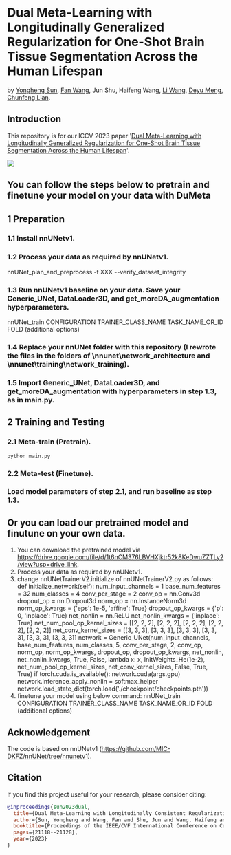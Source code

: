 # Dual Meta-Learning with Longitudinally Generalized Regularization for One-Shot Brain Tissue Segmentation Across the Human Lifespan
by [Yongheng Sun](https://yonghengsun1997.github.io/), [Fan Wang](https://gr.xjtu.edu.cn/en/web/fan.wang), Jun Shu, Haifeng Wang, [Li Wang](https://www.med.unc.edu/radiology/directory/li-wang/), [Deyu Meng](https://gr.xjtu.edu.cn/en/web/dymeng/1), [Chunfeng Lian](https://gr.xjtu.edu.cn/en/web/cflian). 

## Introduction

This repository is for our ICCV 2023 paper '[Dual Meta-Learning with Longitudinally Generalized Regularization for One-Shot Brain Tissue Segmentation Across the Human Lifespan](https://arxiv.org/abs/2308.06774)'. 


![](./picture/DuMeta.PNG)

## You can follow the steps below to pretrain and finetune your model on your data with DuMeta

## 1 Preparation

### 1.1 Install nnUNetv1.

### 1.2 Process your data as required by nnUNetv1.
nnUNet_plan_and_preprocess -t XXX --verify_dataset_integrity

### 1.3 Run nnUNetv1 baseline on your data. Save your Generic_UNet, DataLoader3D, and get_moreDA_augmentation hyperparameters.
nnUNet_train CONFIGURATION TRAINER_CLASS_NAME TASK_NAME_OR_ID FOLD (additional options)

### 1.4 Replace your nnUNet folder with this repository (I rewrote the files in the folders of \nnunet\network_architecture and \nnunet\training\network_training).

### 1.5 Import Generic_UNet, DataLoader3D, and get_moreDA_augmentation with hyperparameters in step 1.3, as in main.py.

## 2 Training and Testing

### 2.1 Meta-train (Pretrain).
```
python main.py
```

### 2.2 Meta-test (Finetune).

### Load model parameters of step 2.1, and run baseline as step 1.3.

## Or you can load our pretrained model and finutune on your own data.
1. You can download the pretrained model via https://drive.google.com/file/d/1t6nCM376LBVHXjktr52k8KeDwuZZTLy2/view?usp=drive_link.
2. Process your data as required by nnUNetv1.
3. change nnUNetTrainerV2.initialize of nnUNetTrainerV2.py as follows:
def initialize_network(self):
    num_input_channels = 1
    base_num_features = 32
    num_classes = 4
    conv_per_stage = 2
    conv_op = nn.Conv3d
    dropout_op = nn.Dropout3d
    norm_op = nn.InstanceNorm3d
    norm_op_kwargs = {'eps': 1e-5, 'affine': True}
    dropout_op_kwargs = {'p': 0, 'inplace': True}
    net_nonlin = nn.ReLU
    net_nonlin_kwargs = {'inplace': True}
    net_num_pool_op_kernel_sizes = [[2, 2, 2], [2, 2, 2], [2, 2, 2], [2, 2, 2], [2, 2, 2]]
    net_conv_kernel_sizes = [[3, 3, 3], [3, 3, 3], [3, 3, 3], [3, 3, 3], [3, 3, 3], [3, 3, 3]]
    network = Generic_UNet(num_input_channels, base_num_features, num_classes,
                           5,
                           conv_per_stage, 2, conv_op, norm_op, norm_op_kwargs, dropout_op,
                           dropout_op_kwargs,
                           net_nonlin, net_nonlin_kwargs, True, False, lambda x: x, InitWeights_He(1e-2),
                           net_num_pool_op_kernel_sizes, net_conv_kernel_sizes, False, True, True)
    if torch.cuda.is_available():
        network.cuda(args.gpu)
    network.inference_apply_nonlin = softmax_helper
    network.load_state_dict(torch.load('./checkpoint/checkpoints.pth'))
5. finetune your model using below command:
   nnUNet_train CONFIGURATION TRAINER_CLASS_NAME TASK_NAME_OR_ID FOLD (additional options)


## Acknowledgement
The code is based on nnUNetv1 (https://github.com/MIC-DKFZ/nnUNet/tree/nnunetv1).

## Citation

If you find this project useful for your research, please consider citing:

```bibtex
@inproceedings{sun2023dual,
  title={Dual Meta-Learning with Longitudinally Consistent Regularization for One-Shot Brain Tissue Segmentation Across the Human Lifespan},
  author={Sun, Yongheng and Wang, Fan and Shu, Jun and Wang, Haifeng and Wang, Li and Meng, Deyu and Lian, Chunfeng},
  booktitle={Proceedings of the IEEE/CVF International Conference on Computer Vision},
  pages={21118--21128},
  year={2023}
}
```
